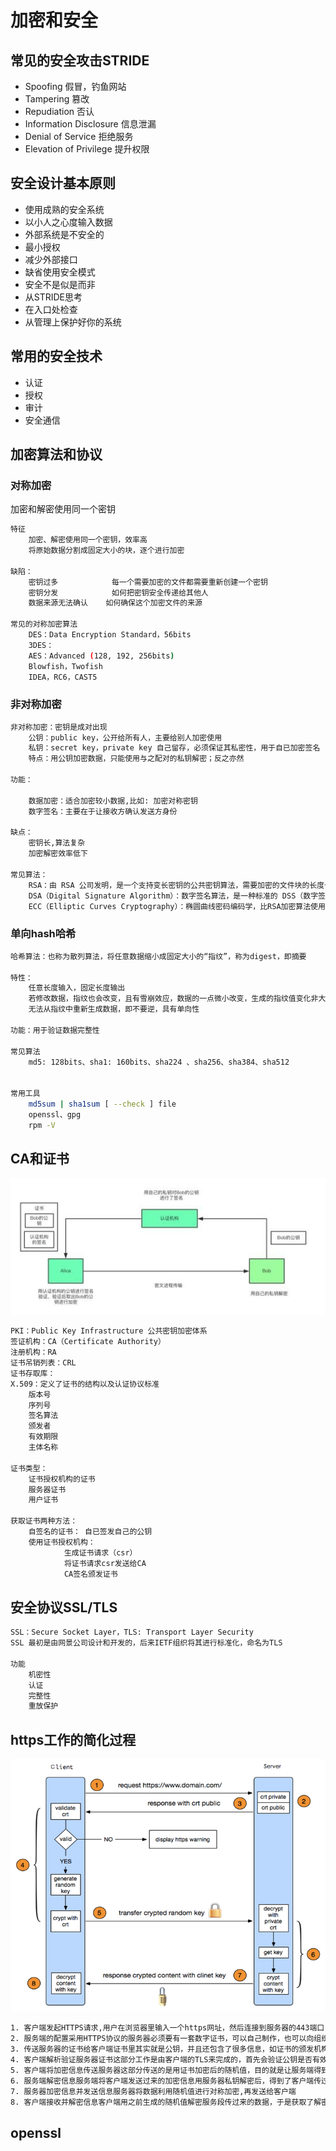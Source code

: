 # 加密和安全

## 常见的安全攻击STRIDE
* Spoofing 假冒，钓鱼网站
* Tampering 篡改
* Repudiation 否认
* Information Disclosure 信息泄漏
* Denial of Service 拒绝服务
* Elevation of Privilege 提升权限

## 安全设计基本原则
* 使用成熟的安全系统
* 以小人之心度输入数据
* 外部系统是不安全的
* 最小授权
* 减少外部接口
* 缺省使用安全模式
* 安全不是似是而非
* 从STRIDE思考
* 在入口处检查
* 从管理上保护好你的系统

## 常用的安全技术
* 认证
* 授权
* 审计
* 安全通信


## 加密算法和协议

### 对称加密
加密和解密使用同一个密钥
```bash
特征
    加密、解密使用同一个密钥，效率高
    将原始数据分割成固定大小的块，逐个进行加密

缺陷：
    密钥过多            每一个需要加密的文件都需要重新创建一个密钥
    密钥分发            如何把密钥安全传递给其他人
    数据来源无法确认    如何确保这个加密文件的来源

常见的对称加密算法
    DES：Data Encryption Standard，56bits
    3DES：
    AES：Advanced (128, 192, 256bits)
    Blowfish，Twofish
    IDEA，RC6，CAST5
```

### 非对称加密

```bash
非对称加密：密钥是成对出现
    公钥：public key，公开给所有人，主要给别人加密使用
    私钥：secret key，private key 自己留存，必须保证其私密性，用于自已加密签名
    特点：用公钥加密数据，只能使用与之配对的私钥解密；反之亦然

功能：

    数据加密：适合加密较小数据,比如: 加密对称密钥
    数字签名：主要在于让接收方确认发送方身份

缺点：
    密钥长,算法复杂
    加密解密效率低下

常见算法：
    RSA：由 RSA 公司发明，是一个支持变长密钥的公共密钥算法，需要加密的文件块的长度也是可变的,可实现加密和数字签名
    DSA（Digital Signature Algorithm）：数字签名算法，是一种标准的 DSS（数字签名标准）
    ECC（Elliptic Curves Cryptography）：椭圆曲线密码编码学，比RSA加密算法使用更小的密钥，提供相当的或更高等级的安全

```

### 单向hash哈希

```bash
哈希算法：也称为散列算法，将任意数据缩小成固定大小的“指纹”，称为digest，即摘要

特性：
    任意长度输入，固定长度输出
    若修改数据，指纹也会改变，且有雪崩效应，数据的一点微小改变，生成的指纹值变化非大
    无法从指纹中重新生成数据，即不要逆，具有单向性

功能：用于验证数据完整性

常见算法
    md5: 128bits、sha1: 160bits、sha224 、sha256、sha384、sha512


常用工具
    md5sum | sha1sum [ --check ] file
    openssl、gpg
    rpm -V

```


## CA和证书
<img src="../images/ca001.png">

```bash
PKI：Public Key Infrastructure 公共密钥加密体系
签证机构：CA（Certificate Authority）
注册机构：RA
证书吊销列表：CRL
证书存取库：
X.509：定义了证书的结构以及认证协议标准
    版本号
    序列号
    签名算法
    颁发者
    有效期限
    主体名称

证书类型：
    证书授权机构的证书
    服务器证书
    用户证书

获取证书两种方法：
    自签名的证书： 自已签发自己的公钥
    使用证书授权机构：
            生成证书请求（csr）
            将证书请求csr发送给CA
            CA签名颁发证书
```

## 安全协议SSL/TLS

```bash
SSL：Secure Socket Layer，TLS: Transport Layer Security
SSL 最初是由网景公司设计和开发的，后来IETF组织将其进行标准化，命名为TLS

功能
    机密性
    认证
    完整性
    重放保护
```

## https工作的简化过程

<img src="../images/https01.png">

```bash
1. 客户端发起HTTPS请求,用户在浏览器里输入一个https网址，然后连接到服务器的443端口
2. 服务端的配置采用HTTPS协议的服务器必须要有一套数字证书，可以自己制作，也可以向组织申请。区别就是自己颁发的证书需要客户端验证通过，才可以继续访问，而使用受信任的公司申请的证书则不会弹出提示页面。这套证书其实就是一对公钥和私钥
3. 传送服务器的证书给客户端证书里其实就是公钥，并且还包含了很多信息，如证书的颁发机构，过期时间等等
4. 客户端解析验证服务器证书这部分工作是由客户端的TLS来完成的，首先会验证公钥是否有效，比如：颁发机构，过期时间等等，如果发现异常，则会弹出一个警告框，提示证书存在问题。如果证书没有问题，那么就生成一个随机值。然后用证书中公钥对该随机值进行非对称加密
5. 客户端将加密信息传送服务器这部分传送的是用证书加密后的随机值，目的就是让服务端得到这个随机值，以后客户端和服务端的通信就可以通过这个随机值来进行加密解密了
6. 服务端解密信息服务端将客户端发送过来的加密信息用服务器私钥解密后，得到了客户端传过来的随机值
7. 服务器加密信息并发送信息服务器将数据利用随机值进行对称加密,再发送给客户端
8. 客户端接收并解密信息客户端用之前生成的随机值解密服务段传过来的数据，于是获取了解密后的内容
```

## openssl
